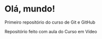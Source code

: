 # Olá, mundo!
 Primeiro repositório do curso de Git e GitHub

Repositório feito com aula do Curso em Vídeo